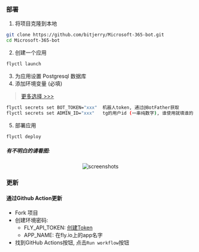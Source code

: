 ### 部署
1. 将项目克隆到本地
```bash
git clone https://github.com/bitjerry/Microsoft-365-bot.git
cd Microsoft-365-bot
```
2. 创建一个应用
```bash
flyctl launch
```
3. 为应用设置 Postgresql 数据库
4. 添加环境变量 (必填)
> [更多选择 >>>](config.md)
```bash
flyctl secrets set BOT_TOKEN="xxx"  机器人token, 通过@BotFather获取
flyctl secrets set ADMIN_ID="xxx"   tg的用户id (一串纯数字), 谁使用就填谁的
```
5. 部署应用
```bash
flyctl deploy
```

##### 有不明白的请看图:

<p align="center"><img src="https://cdn.jsdelivr.net/gh/bitjerry/Microsoft-365-bot@main/img/5.png" alt="screenshots"></p>

### 更新

#### 通过Github Action更新

- Fork 项目
- 创建环境密码:
  - FLY_API_TOKEN: [创建Token](https://fly.io/user/personal_access_tokens)
  - APP_NAME: 在fly.io上的app名字
- 找到GitHub Actions按钮, 点击`Run workflow`按钮